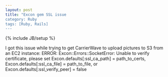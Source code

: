 ```yaml
---
layout: post
title: "Excon gem SSL issue
category: Ruby
tags: [Ruby, Rails]
---
```

{% include JB/setup %}

I got this issue while trying to get CarrierWave to upload pictures to S3 from
an EC2 instance:
    ERROR: Excon::Errors::SocketError: Unable to verify certificate, 
    please set Excon.defaults[:ssl_ca_path] = path_to_certs,
    Excon.defaults[:ssl_ca_file] = path_to_file, or Excon.defaults[:ssl_verify_peer] = false
